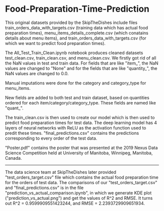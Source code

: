 # Food-Preparation-Time-Prediction

This original datasets provided by the SkipTheDishes include files train_orders_data_with_targets.csv (training data which has actual food preparation times), menu_items_details_complete.csv (which conatains details about menu items), and train_orders_data_with_targets.csv (for which we want to predict food preparation times).

The All_Test_Train_Clean.ipynb notebook produces cleaned datasets test_clean.csv, train_clean.csv, and menu_clean.csv. We firstly got rid of all the NaN values in test and train data. For fields that are like "item_", the NaN values are changed to "None" and for the fields that are like "quantity_", the NaN values are changed to 0.0. 

Manual imputations were done for the category and category_type for menu_items. 

New fields are added to both test and train dataset, based on quantities ordered for each item/category/category_type. These fields are named like "quant_". 

The train_clean.csv is then used to create our model which is then used to predict food preparation times for test data. The deep learning model has 4 layers of neural networks with ReLU as the activation function used to predit these times. "final_predictions.csv" contains the predictions corresponding to every order of the test data. 

"Poster.pdf" contains the poster that was presented at the 2019 Nexus Data Science Competition held at University of Manitoba, Winnipeg, Manitoba, Canada. 

**************************************
The data science team at SkipTheDishes later provided "test_orders_target.csv" file which contains the actual food preparation time for the orders of test data. The comparisons of our "test_orders_target.csv" and "final_predictions.csv" is in the file "prediction_vs_actual_comparison.ipynb", in which we generate KDE plot ("prediction_vs_actual.png") and get the values of R^2 and RMSE. It turns out R^2 = 0.9599909551423244, and RMSE = 2.2393729909651934.  
